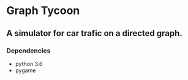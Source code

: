# Graph Tycoon
## A simulator for car trafic on a directed graph.

### Dependencies
* python 3.6
* pygame
